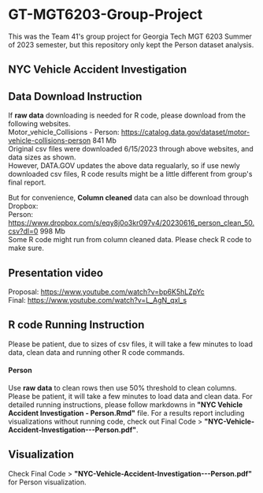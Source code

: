 # GT-MGT6203-Group-Project
This was the Team 41's group project for Georgia Tech MGT 6203 Summer of 2023 semester, but this repository only kept the Person dataset analysis.

## NYC Vehicle Accident Investigation

## Data Download Instruction    
If **raw data** downloading is needed for R code, please download from the following websites.     
Motor_vehicle_Collisions - Person: https://catalog.data.gov/dataset/motor-vehicle-collisions-person    841 Mb    
Original csv files were downloaded 6/15/2023 through above websites, and data sizes as shown.    
However, DATA.GOV updates the above data regualarly, so if use newly downloaded csv files, R code results might be a little different from group's final report.     

But for convenience, **Column cleaned** data can also be download through Dropbox:     
Person: https://www.dropbox.com/s/eqy8j0o3kr097v4/20230616_person_clean_50.csv?dl=0    998 Mb    
Some R code might run from column cleaned data. Please check R code to make sure.     

## Presentation video
Proposal: https://www.youtube.com/watch?v=bp6K5hLZpYc    
Final: https://www.youtube.com/watch?v=L_AgN_qxl_s

## R code Running Instruction
Please be patient, due to sizes of csv files, it will take a few minutes to load data, clean data and running other R code commands.    
  
#### Person 
Use **raw data** to clean rows then use 50% threshold to clean columns. Please be patient, it will take a few minutes to load data and clean data. 
For detailed running instructions, please follow markdowns in **"NYC Vehicle Accident Investigation - Person.Rmd"** file. For a results report including visualizations without running code, check out Final Code > **"NYC-Vehicle-Accident-Investigation---Person.pdf"**.  
  
## Visualization
Check Final Code > **"NYC-Vehicle-Accident-Investigation---Person.pdf"** for Person visualization.
